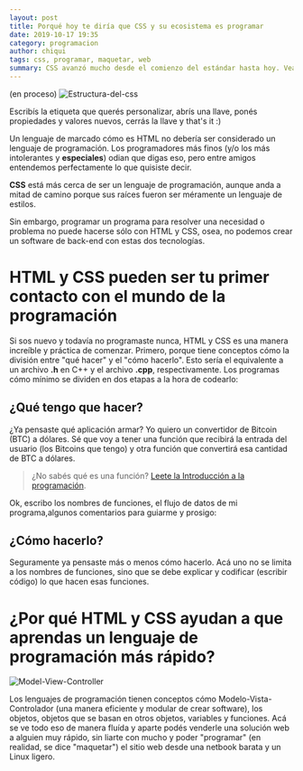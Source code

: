 ```yaml
---
layout: post
title: Porqué hoy te diría que CSS y su ecosistema es programar
date: 2019-10-17 19:35
category: programacion
author: chiqui
tags: css, programar, maquetar, web
summary: CSS avanzó mucho desde el comienzo del estándar hasta hoy. Veamos porqué hoy lo considero un lenguaje de programación más.
---
```

(en proceso)
![Estructura-del-css](https://www.w3schools.com/whatis/img_selector.gif)

Escribís la etiqueta que querés personalizar, abrís una llave, ponés propiedades y valores nuevos, cerrás la llave y that's it :)

Un lenguaje de marcado cómo es HTML no debería ser considerado un lenguaje de programación. Los programadores más finos (y/o los más intolerantes y **especiales**) odian que digas eso, pero entre amigos entendemos perfectamente lo que quisiste decir.

**CSS** está más cerca de ser un lenguaje de programación, aunque anda a mitad de camino porque sus raíces fueron ser méramente un lenguaje de estilos.

Sin embargo, programar un programa para resolver una necesidad o problema no puede hacerse sólo con HTML y CSS, osea, no podemos crear un software de back-end con estas dos tecnologías.

# HTML y CSS pueden ser tu primer contacto con el mundo de la programación

Si sos nuevo y todavía no programaste nunca, HTML y CSS es una manera increíble y práctica de comenzar. Primero, porque tiene conceptos cómo la división entre "qué hacer" y el "cómo hacerlo". Esto sería el equivalente a un archivo **.h** en C++ y el archivo **.cpp**, respectivamente.
Los programas cómo mínimo se dividen en dos etapas a la hora de codearlo:

## ¿Qué tengo que hacer?

¿Ya pensaste qué aplicación armar? Yo quiero un convertidor de Bitcoin (BTC) a dólares. Sé que voy a tener una función que recibirá la entrada del usuario (los Bitcoins que tengo) y otra función que convertirá esa cantidad de BTC a dólares.

> ¿No sabés qué es una función? [Leete la Introducción a la programación](programacion/2019/10/12/Introduccion-a-la-programacion.html).

Ok, escribo los nombres de funciones, el flujo de datos de mi programa,algunos comentarios para guiarme y prosigo:

## ¿Cómo hacerlo?

Seguramente ya pensaste más o menos cómo hacerlo. Acá uno no se limita a los nombres de funciones, sino que se debe explicar y codificar (escribir código) lo que hacen esas funciones.

# ¿Por qué HTML y CSS ayudan a que aprendas un lenguaje de programación más rápido?

![Model-View-Controller](https://miro.medium.com/max/1080/0*Qf1s2lG86MjX-Zcv.jpg)

Los lenguajes de programación tienen conceptos cómo Modelo-Vista-Controlador (una manera eficiente y modular de crear software), los objetos, objetos que se basan en otros objetos, variables y funciones. Acá se ve todo eso de manera fluída y aparte podés venderle una solución web a alguien muy rápido, sin liarte con mucho y poder "programar" (en realidad, se dice "maquetar") el sitio web desde una netbook barata y un Linux ligero.